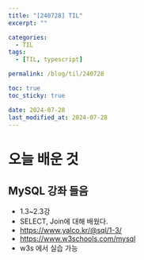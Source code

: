 ```yaml
---
title: "[240728] TIL"
excerpt: ""

categories:
  - TIL
tags:
  - [TIL, typescript]

permalink: /blog/til/240728

toc: true
toc_sticky: true

date: 2024-07-28
last_modified_at: 2024-07-28
---
```


# 오늘 배운 것

## MySQL 강좌 들음

- 1.3~2.3강
- SELECT, Join에 대해 배웠다.
- https://www.yalco.kr/@sql/1-3/
- https://www.w3schools.com/mysql
- w3s 에서 실습 가능
